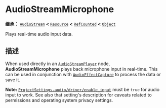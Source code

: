 <!-- ⚠ 请勿编辑本文件 ⚠ -->
<!-- 本文档使用脚本从 WeDot 引擎源码仓库生成。 -->
<!-- 生成脚本：https://github.com/WeDot-Engine/WeDot/tree/master/doc/tools/make_md.py； -->
<!-- 原文件：https://github.com/WeDot-Engine/WeDot/tree/master/doc/classes/AudioStreamMicrophone.xml。 -->

<div id="_class_audiostreammicrophone"></div>

# AudioStreamMicrophone

**继承：** [`AudioStream`](class_audiostream.md) **<** [`Resource`](class_resource.md) **<** [`RefCounted`](class_refcounted.md) **<** [`Object`](class_object.md)

Plays real-time audio input data.

## 描述

When used directly in an [`AudioStreamPlayer`](class_audiostreamplayer.md) node, **AudioStreamMicrophone** plays back microphone input in real-time. This can be used in conjunction with [`AudioEffectCapture`](class_audioeffectcapture.md) to process the data or save it.

 **Note:** [`ProjectSettings.audio/driver/enable_input`](class_projectsettings.md#class_projectsettings_property_audio/driver/enable_input) must be `true` for audio input to work. See also that setting's description for caveats related to permissions and operating system privacy settings.

[^virtual]: 本方法通常需要用户覆盖才能生效。
[^const]: 本方法无副作用，不会修改该实例的任何成员变量。
[^vararg]: 本方法除了能接受在此处描述的参数外，还能够继续接受任意数量的参数。
[^constructor]: 本方法用于构造某个类型。
[^static]: 调用本方法无需实例，可直接使用类名进行调用。
[^operator]: 本方法描述的是使用本类型作为左操作数的有效运算符。
[^bitfield]: 这个值是由下列位标志构成位掩码的整数。
[^void]: 无返回值。
